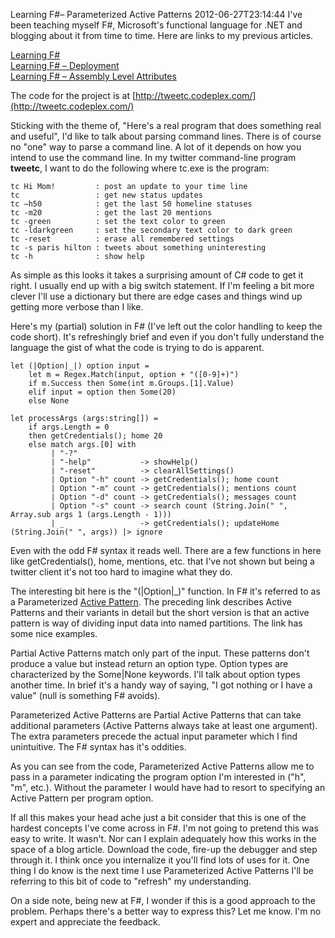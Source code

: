 Learning F#&ndash; Parameterized Active Patterns
2012-06-27T23:14:44
I've been teaching myself F#, Microsoft's functional language for .NET and blogging about it from time to time. Here are links to my previous articles.

[Learning F#](http://mike-ward.net/blog?p=4d541cd2-793e-4709-9a0c-84bb467a3549)   
[Learning F# – Deployment](http://mike-ward.net/blog?p=f3a5ff40-68cc-4777-9ca1-319a2db49c9c)   
[Learning F# – Assembly Level Attributes](http://mike-ward.net/blog?p=a3878d24-ada1-4ad7-9f48-e29a4686de97)

The code for the project is at [http://tweetc.codeplex.com/](http://tweetc.codeplex.com/)

Sticking with the theme of, "Here's a real program that does something real and useful", I'd like to talk about parsing command lines. There is of course no "one" way to parse a command line. A lot of it depends on how you intend to use the command line. In my twitter command-line program **tweetc**, I want to do the following where tc.exe is the program:
    
    tc Hi Mom!         : post an update to your time line  
    tc                 : get new status updates  
    tc –h50            : get the last 50 homeline statuses  
    tc -m20            : get the last 20 mentions  
    tc -green          : set the text color to green  
    tc -ldarkgreen     : set the secondary text color to dark green  
    tc -reset          : erase all remembered settings  
    tc -s paris hilton : tweets about something uninteresting  
    tc -h              : show help  
    

  


As simple as this looks it takes a surprising amount of C# code to get it right. I usually end up with a big switch statement. If I'm feeling a bit more clever I'll use a dictionary but there are edge cases and things wind up getting more verbose than I like.

Here's my (partial) solution in F# (I've left out the color handling to keep the code short). It's refreshingly brief and even if you don't fully understand the language the gist of what the code is trying to do is apparent.
    
    let (|Option|_|) option input =  
        let m = Regex.Match(input, option + "([0-9]+)")  
        if m.Success then Some(int m.Groups.[1].Value)  
        elif input = option then Some(20)  
        else None   
       
    let processArgs (args:string[]) =  
        if args.Length = 0   
        then getCredentials(); home 20  
        else match args.[0] with  
             | "-?"  
             | "-help"           -> showHelp()  
             | "-reset"          -> clearAllSettings()  
             | Option "-h" count -> getCredentials(); home count     
             | Option "-m" count -> getCredentials(); mentions count   
             | Option "-d" count -> getCredentials(); messages count   
             | Option "-s" count -> search count (String.Join(" ", Array.sub args 1 (args.Length - 1)))  
             | _                 -> getCredentials(); updateHome (String.Join(" ", args)) |> ignore  
    

  


Even with the odd F# syntax it reads well. There are a few functions in here like getCredentials(), home, mentions, etc. that I've not shown but being a twitter client it's not too hard to imagine what they do.

The interesting bit here is the "(|Option|_)" function. In F# it's referred to as a Parameterized [Active Pattern](http://msdn.microsoft.com/en-us/library/dd233248.aspx). The preceding link describes Active Patterns and their variants in detail but the short version is that an active pattern is way of dividing input data into named partitions. The link has some nice examples.

Partial Active Patterns match only part of the input. These patterns don't produce a value but instead return an option type. Option types are characterized by the Some|None keywords. I'll talk about option types another time. In brief it's a handy way of saying, "I got nothing or I have a value" (null is something F# avoids). 

Parameterized Active Patterns are Partial Active Patterns that can take additional parameters (Active Patterns always take at least one argument). The extra parameters precede the actual input parameter which I find unintuitive. The F# syntax has it's oddities.

As you can see from the code, Parameterized Active Patterns allow me to pass in a parameter indicating the program option I'm interested in ("h", "m", etc.). Without the parameter I would have had to resort to specifying an Active Pattern per program option.

If all this makes your head ache just a bit consider that this is one of the hardest concepts I've come across in F#. I'm not going to pretend this was easy to write. It wasn't. Nor can I explain adequately how this works in the space of a blog article. Download the code, fire-up the debugger and step through it. I think once you internalize it you'll find lots of uses for it. One thing I do know is the next time I use Parameterized Active Patterns I'll be referring to this bit of code to "refresh" my understanding.

On a side note, being new at F#, I wonder if this is a good approach to the problem. Perhaps there's a better way to express this? Let me know. I'm no expert and appreciate the feedback. 
